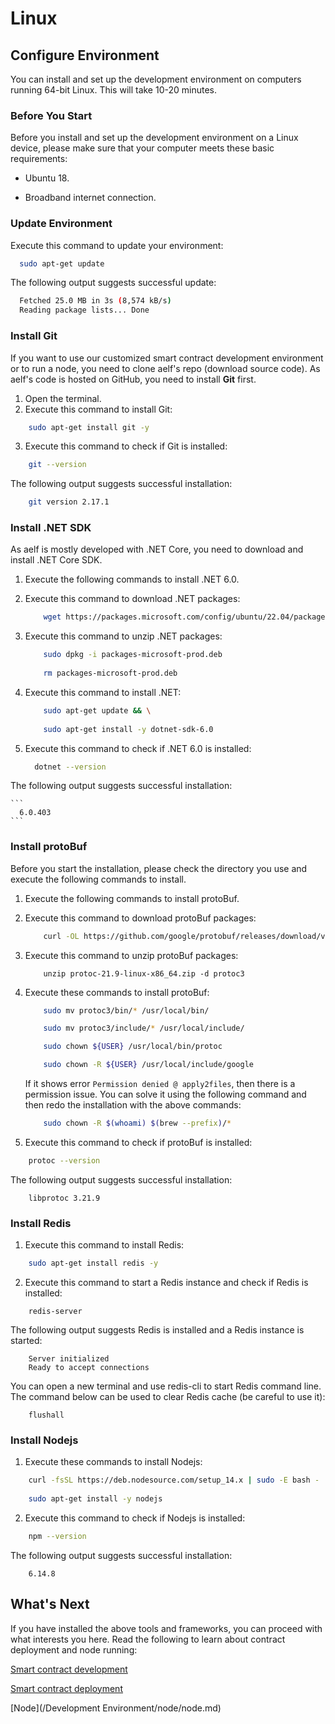 # Linux
## Configure Environment

You can install and set up the development environment on computers running 64-bit Linux. This will take 10-20 minutes.

### Before You Start

Before you install and set up the development environment on a Linux device, please make sure that your computer meets these basic requirements:

- Ubuntu 18.

- Broadband internet connection.

### Update Environment

Execute this command to update your environment:
```bash
  sudo apt-get update
```
The following output suggests successful update:
```bash
  Fetched 25.0 MB in 3s (8,574 kB/s)                           
  Reading package lists... Done
```

### Install Git

If you want to use our customized smart contract development environment or to run a node, you need to clone aelf's repo (download source code). As aelf's code is hosted on GitHub, you need to install **Git** first.

1. Open the terminal.
2. Execute this command to install Git:

  ```bash
      sudo apt-get install git -y
  ```

3. Execute this command to check if Git is installed:

  ```bash
      git --version
  ```
The following output suggests successful installation:

  ```bash
      git version 2.17.1
  ```

### Install .NET SDK

As aelf is mostly developed with .NET Core, you need to download and install .NET Core SDK.

1. Execute the following commands to install .NET 6.0.

  1. Execute this command to download .NET packages:

      ```bash
          wget https://packages.microsoft.com/config/ubuntu/22.04/packages-microsoft-prod.deb -O packages-microsoft-prod.deb
      ```

  2. Execute this command to unzip .NET packages: 
  
      ```bash
          sudo dpkg -i packages-microsoft-prod.deb
        
          rm packages-microsoft-prod.deb
      ```

  3. Execute this command to install .NET:
  
      ```bash
          sudo apt-get update && \
        
          sudo apt-get install -y dotnet-sdk-6.0
      ```

2. Execute this command to check if .NET 6.0 is installed:

    ```bash
      dotnet --version
    ```

  The following output suggests successful installation:

    ```
      6.0.403
    ```

### Install protoBuf

Before you start the installation, please check the directory you use and execute the following commands to install.

1. Execute the following commands to install protoBuf.

  1. Execute this command to download protoBuf packages:
  
      ```bash
          curl -OL https://github.com/google/protobuf/releases/download/v21.9/protoc-21.9-linux-x86_64.zip
      ```
  2. Execute this command to unzip protoBuf packages: 

      ```
          unzip protoc-21.9-linux-x86_64.zip -d protoc3
      ```

  3. Execute these commands to install protoBuf:

      ```bash
          sudo mv protoc3/bin/* /usr/local/bin/

          sudo mv protoc3/include/* /usr/local/include/

          sudo chown ${USER} /usr/local/bin/protoc

          sudo chown -R ${USER} /usr/local/include/google
      ```

      If it shows error ```Permission denied @ apply2files```, then there is a permission issue. You can solve it using the following command and then redo the installation with the above commands:

      ```bash
          sudo chown -R $(whoami) $(brew --prefix)/*
      ```

2. Execute this command to check if protoBuf is installed:

  ```bash
      protoc --version
  ```
The following output suggests successful installation:

  ```
      libprotoc 3.21.9
  ```

### Install Redis

1. Execute this command to install Redis:

  ```bash
      sudo apt-get install redis -y
  ```
2. Execute this command to start a Redis instance and check if Redis is installed:
  ```
      redis-server
  ```
  The following output suggests Redis is installed and a Redis instance is started:

  ```
      Server initialized
      Ready to accept connections
  ```

  You can open a new terminal and use redis-cli to start Redis command line. The command below can be used to clear Redis cache (be careful to use it):

  ```
      flushall
  ```

### Install Nodejs

1. Execute these commands to install Nodejs:

  ```bash
      curl -fsSL https://deb.nodesource.com/setup_14.x | sudo -E bash -
      
      sudo apt-get install -y nodejs
  ```

2. Execute this command to check if Nodejs is installed:

  ```bash
      npm --version
  ```

  The following output suggests successful installation:

  ```
      6.14.8
  ```

## What's Next

If you have installed the above tools and frameworks, you can proceed with what interests you here. Read the following to learn about contract deployment and node running:

[Smart contract development](https://docs.aelf.io/en/latest/getting-started/smart-contract-development/index.html) 

[Smart contract deployment](https://docs.aelf.io/en/latest/getting-started/smart-contract-development/index.html)

[Node](/Development Environment/node/node.md)



